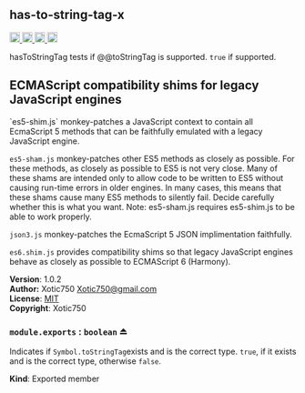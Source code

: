 <a name="module_has-to-string-tag-x"></a>
## has-to-string-tag-x
<a href="https://travis-ci.org/Xotic750/has-to-string-tag-x"
title="Travis status">
<img
src="https://travis-ci.org/Xotic750/has-to-string-tag-x.svg?branch=master"
alt="Travis status" height="18">
</a>
<a href="https://david-dm.org/Xotic750/has-to-string-tag-x"
title="Dependency status">
<img src="https://david-dm.org/Xotic750/has-to-string-tag-x.svg"
alt="Dependency status" height="18"/>
</a>
<a
href="https://david-dm.org/Xotic750/has-to-string-tag-x#info=devDependencies"
title="devDependency status">
<img src="https://david-dm.org/Xotic750/has-to-string-tag-x/dev-status.svg"
alt="devDependency status" height="18"/>
</a>
<a href="https://badge.fury.io/js/has-to-string-tag-x" title="npm version">
<img src="https://badge.fury.io/js/has-to-string-tag-x.svg"
alt="npm version" height="18">
</a>

hasToStringTag tests if @@toStringTag is supported. `true` if supported.

<h2>ECMAScript compatibility shims for legacy JavaScript engines</h2>
`es5-shim.js` monkey-patches a JavaScript context to contain all EcmaScript 5
methods that can be faithfully emulated with a legacy JavaScript engine.

`es5-sham.js` monkey-patches other ES5 methods as closely as possible.
For these methods, as closely as possible to ES5 is not very close.
Many of these shams are intended only to allow code to be written to ES5
without causing run-time errors in older engines. In many cases,
this means that these shams cause many ES5 methods to silently fail.
Decide carefully whether this is what you want. Note: es5-sham.js requires
es5-shim.js to be able to work properly.

`json3.js` monkey-patches the EcmaScript 5 JSON implimentation faithfully.

`es6.shim.js` provides compatibility shims so that legacy JavaScript engines
behave as closely as possible to ECMAScript 6 (Harmony).

**Version**: 1.0.2  
**Author:** Xotic750 <Xotic750@gmail.com>  
**License**: [MIT](&lt;https://opensource.org/licenses/MIT&gt;)  
**Copyright**: Xotic750  
<a name="exp_module_has-to-string-tag-x--module.exports"></a>
### `module.exports` : <code>boolean</code> ⏏
Indicates if `Symbol.toStringTag`exists and is the correct type.
`true`, if it exists and is the correct type, otherwise `false`.

**Kind**: Exported member  
